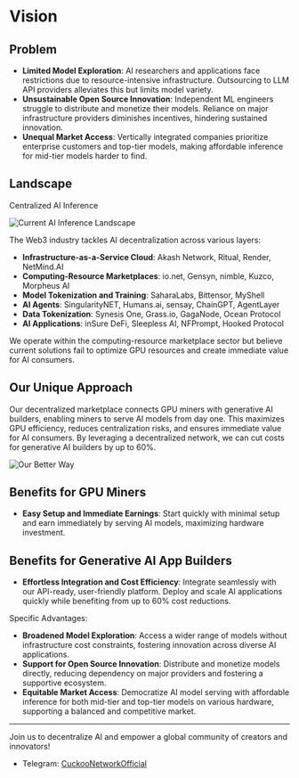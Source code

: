 # Vision

## Problem

- **Limited Model Exploration**: AI researchers and applications face restrictions due to resource-intensive infrastructure. Outsourcing to LLM API providers alleviates this but limits model variety.
- **Unsustainable Open Source Innovation**: Independent ML engineers struggle to distribute and monetize their models. Reliance on major infrastructure providers diminishes incentives, hindering sustained innovation.
- **Unequal Market Access**: Vertically integrated companies prioritize enterprise customers and top-tier models, making affordable inference for mid-tier models harder to find.

## Landscape

Centralized AI Inference

![Current AI Inference Landscape](/img/cuckoo-today.webp)

The Web3 industry tackles AI decentralization across various layers:

- **Infrastructure-as-a-Service Cloud**: Akash Network, Ritual, Render, NetMind.AI
- **Computing-Resource Marketplaces**: io.net, Gensyn, nimble, Kuzco, Morpheus AI
- **Model Tokenization and Training**: SaharaLabs, Bittensor, MyShell
- **AI Agents**: SingularityNET, Humans.ai, sensay, ChainGPT, AgentLayer
- **Data Tokenization**: Synesis One, Grass.io, GagaNode, Ocean Protocol
- **AI Applications**: inSure DeFi, Sleepless AI, NFPrompt, Hooked Protocol

We operate within the computing-resource marketplace sector but believe current solutions fail to optimize GPU resources and create immediate value for AI consumers.

## Our Unique Approach

Our decentralized marketplace connects GPU miners with generative AI builders, enabling miners to serve AI models from day one. This maximizes GPU efficiency, reduces centralization risks, and ensures immediate value for AI consumers. By leveraging a decentralized network, we can cut costs for generative AI builders by up to 60%.

![Our Better Way](/img/cuckoo-better-way.webp)

## Benefits for GPU Miners

- **Easy Setup and Immediate Earnings**: Start quickly with minimal setup and earn immediately by serving AI models, maximizing hardware investment.

## Benefits for Generative AI App Builders

- **Effortless Integration and Cost Efficiency**: Integrate seamlessly with our API-ready, user-friendly platform. Deploy and scale AI applications quickly while benefiting from up to 60% cost reductions.

Specific Advantages:

- **Broadened Model Exploration**: Access a wider range of models without infrastructure cost constraints, fostering innovation across diverse AI applications.
- **Support for Open Source Innovation**: Distribute and monetize models directly, reducing dependency on major providers and fostering a supportive ecosystem.
- **Equitable Market Access**: Democratize AI model serving with affordable inference for both mid-tier and top-tier models on various hardware, supporting a balanced and competitive market.

---

Join us to decentralize AI and empower a global community of creators and innovators!

- Telegram: [CuckooNetworkOfficial](https://t.me/CuckooNetworkOfficial)
